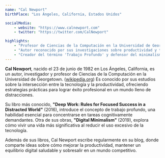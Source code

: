 ```yaml
---
name: "Cal Newport"
birthPlace: "Los Ángeles, California, Estados Unidos"

socialMedia: 
    - website: "https://www.calnewport.com"
    - twitter: "https://twitter.com/CalNewport"

highlights:
    - "Profesor de Ciencias de la Computación en la Universidad de Georgetown."
    - "Autor reconocido por sus investigaciones sobre productividad y tecnología."
    - "Creador del término 'Trabajo Profundo' y defensor del minimalismo digital."
---
```

**Cal Newport**, nacido el 23 de junio de 1982 en Los Ángeles, California, es un autor, investigador y profesor de Ciencias de la Computación en la Universidad de Georgetown. ([wikipedia.org](https://en.wikipedia.org/wiki/Cal_Newport)) Es conocido por sus estudios sobre la intersección entre la tecnología y la productividad, ofreciendo estrategias prácticas para lograr éxito profesional en un mundo lleno de distracciones.

Su libro más conocido, **"Deep Work: Rules for Focused Success in a Distracted World"** (2016), introduce el concepto de trabajo profundo, una habilidad esencial para concentrarse en tareas cognitivamente demandantes. Otra de sus obras, **"Digital Minimalism"** (2019), explora cómo vivir una vida más significativa al reducir el uso excesivo de la tecnología.

Además de sus libros, Cal Newport escribe regularmente en su blog, donde comparte ideas sobre cómo mejorar la productividad, mantener un equilibrio digital saludable y sobresalir en un mundo competitivo.